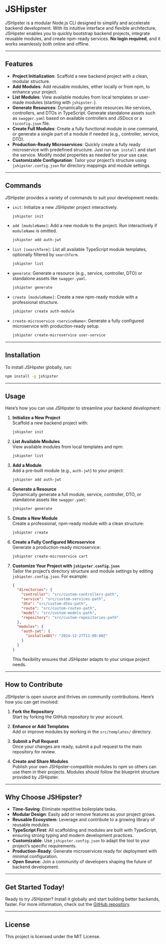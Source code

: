 # **JSHipster**

JSHipster is a modular Node.js CLI designed to simplify and accelerate backend development. With its intuitive interface and flexible architecture, JSHipster enables you to quickly bootstrap backend projects, integrate reusable modules, and create npm-ready services. **No login required**, and it works seamlessly both online and offline.

---

## **Features**

- **Project Initialization**: Scaffold a new backend project with a clean, modular structure.
- **Add Modules**: Add reusable modules, either locally or from npm, to enhance your project.
- **List Modules**: View available modules from local templates or user-made modules (starting with `jshipster-`).
- **Generate Resources**: Dynamically generate resources like services, controllers, and DTOs in TypeScript. Generate standalone assets such as `swagger.yaml` based on available controllers and JSDocs or a `tsconfig.json` file.
- **Create Full Modules**: Create a fully functional module in one command, or generate a single part of a module if needed (e.g., controller, service, DTO).
- **Production-Ready Microservices**: Quickly create a fully ready microservice with predefined structure. Just run `npm install` and start the service. Modify model properties as needed for your use case.
- **Customizable Configuration**: Tailor your project’s structure using `jshipster.config.json` for directory mappings and module settings.

---

## **Commands**

JSHipster provides a variety of commands to suit your development needs:

- `init`: Initialize a new JSHipster project interactively.
  ```bash
  jshipster init
  ```

- `add [moduleName]`: Add a new module to the project. Run interactively if `moduleName` is omitted.
  ```bash
  jshipster add auth-jwt
  ```

- `list [searchTerm]`: List all available TypeScript module templates, optionally filtered by `searchTerm`.
  ```bash
  jshipster list
  ```

- `generate`: Generate a resource (e.g., service, controller, DTO) or standalone assets like `swagger.yaml`.
  ```bash
  jshipster generate
  ```

- `create [moduleName]`: Create a new npm-ready module with a professional structure.
  ```bash
  jshipster create auth-module
  ```

- `create-microservice <serviceName>`: Generate a fully configured microservice with production-ready setup.
  ```bash
  jshipster create-microservice user-service
  ```

---

## **Installation**

To install JSHipster globally, run:
```bash
npm install -g jshipster
```

---

## **Usage**

Here’s how you can use JSHipster to streamline your backend development:

1. **Initialize a New Project**  
   Scaffold a new backend project with:
   ```bash
   jshipster init
   ```

2. **List Available Modules**  
   View available modules from local templates and npm:
   ```bash
   jshipster list
   ```

3. **Add a Module**  
   Add a pre-built module (e.g., `auth-jwt`) to your project:
   ```bash
   jshipster add auth-jwt
   ```

4. **Generate a Resource**  
   Dynamically generate a full module, service, controller, DTO, or standalone assets like `swagger.yaml`:
   ```bash
   jshipster generate
   ```

5. **Create a New Module**  
   Create a professional, npm-ready module with a clean structure:
   ```bash
   jshipster create
   ```

6. **Create a Fully Configured Microservice**  
   Generate a production-ready microservice:
   ```bash
   jshipster create-microservice cart
   ```

7. **Customize Your Project with `jshipster.config.json`**  
   Tailor the project’s directory structure and module settings by editing `jshipster.config.json`. For example:
   ```json
   {
     "directories": {
       "controller": "src/custom-controllers-path",
       "service": "src/custom-services-path",
       "dto": "src/custom-dtos-path",
       "route": "src/custom-routes-path",
       "model": "src/custom-models-path",
       "repository": "src/custom-repositories-path"
     },
     "modules": {
       "auth-jwt": {
         "installedAt": "2024-12-27T12:00:00Z"
       }
     }
   }
   ```

   This flexibility ensures that JSHipster adapts to your unique project needs.

---

## **How to Contribute**

JSHipster is open source and thrives on community contributions. Here’s how you can get involved:

1. **Fork the Repository**  
   Start by forking the GitHub repository to your account.

2. **Enhance or Add Templates**  
   Add or improve modules by working in the `src/templates/` directory.

3. **Submit a Pull Request**  
   Once your changes are ready, submit a pull request to the main repository for review.

4. **Create and Share Modules**  
   Publish your own JSHipster-compatible modules to npm so others can use them in their projects. Modules should follow the blueprint structure provided by JSHipster.

---

## **Why Choose JSHipster?**

- **Time-Saving**: Eliminate repetitive boilerplate tasks.
- **Modular Design**: Easily add or remove features as your project grows.
- **Reusable Ecosystem**: Leverage and contribute to a growing library of reusable modules.
- **TypeScript First**: All scaffolding and modules are built with TypeScript, ensuring strong typing and modern development practices.
- **Customizable**: Use `jshipster.config.json` to adapt the tool to your project’s specific requirements.
- **Production-Ready**: Generate microservices ready for deployment with minimal configuration.
- **Open Source**: Join a community of developers shaping the future of backend development.

---

## **Get Started Today!**

Ready to try JSHipster? Install it globally and start building better backends, faster. For more information, check out the [GitHub repository](https://github.com/ziadhazemdesoky/jshipster).

---

## **License**

This project is licensed under the MIT License.
